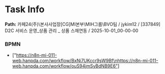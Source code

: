 # Task Info

**Path:** 카페24(주)\본사사업장\[CG]MI본부\MIH그룹\BVO팀 / jykim12 / [337849] D2C 서비스 운영_상품 관리 _ 상품 스재연동 / 2025-10-01_00-00-00

### BPMN
- ["https://n8n-mi-011-web.hanpda.com/workflow/BxNi7UKccr9sW9Bf\nhttps://n8n-mi-011-web.hanpda.com/workflow/ouS94jmSyBdNB9E6"]


